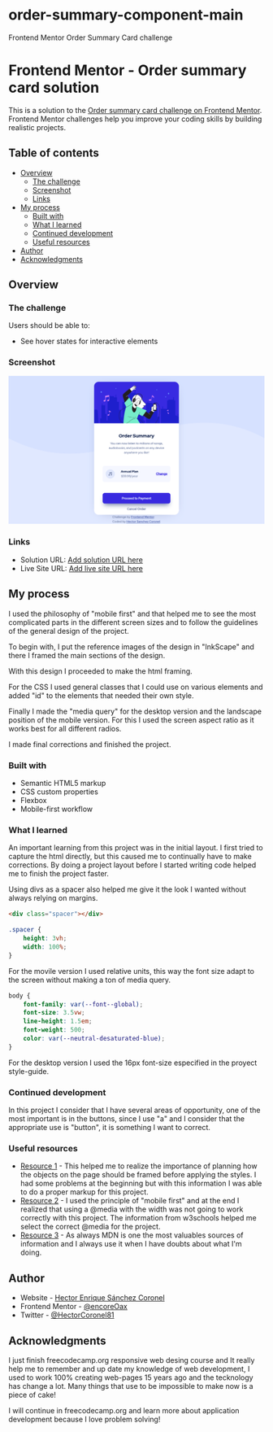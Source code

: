 # order-summary-component-main
 Frontend Mentor Order Summary Card challenge
 
 # Frontend Mentor - Order summary card solution

This is a solution to the [Order summary card challenge on Frontend Mentor](https://www.frontendmentor.io/challenges/order-summary-component-QlPmajDUj). Frontend Mentor challenges help you improve your coding skills by building realistic projects. 

## Table of contents

- [Overview](#overview)
  - [The challenge](#the-challenge)
  - [Screenshot](#screenshot)
  - [Links](#links)
- [My process](#my-process)
  - [Built with](#built-with)
  - [What I learned](#what-i-learned)
  - [Continued development](#continued-development)
  - [Useful resources](#useful-resources)
- [Author](#author)
- [Acknowledgments](#acknowledgments)


## Overview

### The challenge

Users should be able to:

- See hover states for interactive elements

### Screenshot

![](screenshot.png)



### Links

- Solution URL: [Add solution URL here](https://your-solution-url.com)
- Live Site URL: [Add live site URL here](https://your-live-site-url.com)

## My process

I used the philosophy of "mobile first" and that helped me to see the most complicated parts in the different screen sizes and to follow the guidelines of the general design of the project.

To begin with, I put the reference images of the design in "InkScape" and there I framed the main sections of the design.

With this design I proceeded to make the html framing.

For the CSS I used general classes that I could use on various elements and added "id" to the elements that needed their own style.

Finally I made the "media query" for the desktop version and the landscape position of the mobile version. For this I used the screen aspect ratio as it works best for all different radios.

I made final corrections and finished the project.

### Built with

- Semantic HTML5 markup
- CSS custom properties
- Flexbox
- Mobile-first workflow


### What I learned

An important learning from this project was in the initial layout. I first tried to capture the html directly, but this caused me to continually have to make corrections.
By doing a project layout before I started writing code helped me to finish the project faster.

Using  divs as a spacer also helped me give it the look I wanted without always relying on margins. 


```html
<div class="spacer"></div>
```
```css
.spacer {
    height: 3vh;
    width: 100%;
}
```
For the movile version I used relative units, this way the font size adapt to the screen without making a ton of media query.
```css
body {
    font-family: var(--font--global);
    font-size: 3.5vw;
    line-height: 1.5em;
    font-weight: 500;
    color: var(--neutral-desaturated-blue);
}
```
For the desktop version I used the 16px font-size especified in the proyect style-guide.

### Continued development

In this project I consider that I have several areas of opportunity, one of the most important is in the buttons, since I use "a" and I consider that the appropriate use is "button", it is something I want to correct.

### Useful resources

- [Resource 1](https://www.freecodecamp.org/news/css-flexbox-and-grid-tutorial/) - This helped me to realize the importance of planning how the objects on the page should be framed before applying the styles. I had some problems at the beginning but with this information I was able to do a proper markup for this project.
- [Resource 2](https://www.w3schools.com/cssref/css3_pr_mediaquery.asp) - I used the principle of "mobile first" and at the end I realized that using a @media with the width was not going to work correctly with this project. The information from w3schools helped me select the correct @media for the project. 
- [Resource 3](https://developer.mozilla.org/es/) - As always MDN is one the most valuables sources of information and I always use it when I have doubts about what I'm doing.


## Author

- Website - [Hector Enrique Sánchez Coronel](https://github.com/encoreOax)
- Frontend Mentor - [@encoreOax](https://www.frontendmentor.io/profile/encoreOax)
- Twitter - [@HectorCoronel81](https://www.twitter.com/HectorCoronel81)

## Acknowledgments

I just finish freecodecamp.org responsive web desing course and It really help me to remember and up date my knowledge of web development, I used to work 100% creating web-pages 15 years ago and the tecknology has change a lot. Many things that use to be impossible to make now is a piece of cake! 

I will continue in freecodecamp.org and learn more about application development because I love problem solving!